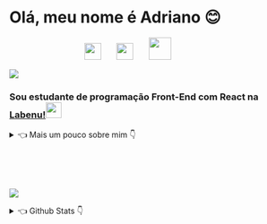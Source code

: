 # Olá, meu nome é Adriano :blush:

 &nbsp; &nbsp; &nbsp; &nbsp; &nbsp; &nbsp; &nbsp; &nbsp; &nbsp; &nbsp; &nbsp; &nbsp; &nbsp; &nbsp; &nbsp;&nbsp; &nbsp;&nbsp;
<a href="https://www.linkedin.com/in/adriano-p-de-araujo-0776ab19b/"><img src="https://64.media.tumblr.com/482803d41ac72337df99a6292b297f80/a4155e539c03dfb6-8b/s75x75_c1/1919ccf70f6db5955fc0d14f121b0a31be32753f.png" width="30"></a>
 &nbsp; &nbsp; &nbsp;
<a href="https://codepen.io/araujo6_6"><img src="https://www.flaticon.com/svg/static/icons/svg/2111/2111351.svg" width="30"></a> &nbsp; &nbsp; &nbsp;
<a href="https://repl.it/@Araujocoding"><img src="https://upload.wikimedia.org/wikipedia/commons/thumb/b/b2/Repl.it_logo.svg/1200px-Repl.it_logo.svg.png" width="40"></a>


<img src="https://media1.tenor.com/images/f0cd4ea07a8dcaad8480a947be38db13/tenor.gif?itemid=14797159">



### Sou estudante de programação Front-End com React na [Labenu!](https://www.labenu.com.br/)<img src="https://uploads-ssl.webflow.com/5e790d30d198385b09366d8f/5efbb5055f2478ba2bc322d0_icone_gif.gif" width="28"> 

<details>

<summary>👈 Mais um pouco sobre mim 👇</summary>

<div align="left">
<ul>
 <li>Atualmente, além de estudar programação 💻<b>Front-End</b> estou terminando minha graduação em 👨‍🎓<b>RI(Relações Internacionais)</b>.</li>
 <li>Esse perfil foi criado para que eu possa treinar algumas coisas que venho aprendendo</li>
 <li>Se quiser bater um papo,deixar um feedback ou talvez pedir alguma ajuda (<i>embora saiba pouco seria uma honra tentar ajudar!</i>) sobre programação, literatura, RI ou algo mais, estamos aí.</li>
</ul>
</div>
</details>

<br>
<br>
<br>
<br>



<a href="https://github.com/Pereira-Araujo/github-readme-stats"><img src="https://github-readme-stats.vercel.app/api/top-langs/?username=Pereira-Araujo&theme=tokyonight"></a>



<details>

<summary>👈 Github Stats 👇</summary>

<img  src="https://github-readme-stats.vercel.app/api?username=Pereira-Araujo&show_icons=true&theme=tokyonight" >

</details>


